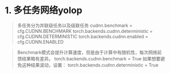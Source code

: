 # 1. 多任务网络yolop
> 多任务分为并联级任务以及级联任务
    cudnn.benchmark = cfg.CUDNN.BENCHMARK
    torch.backends.cudnn.deterministic = cfg.CUDNN.DETERMINISTIC
    torch.backends.cudnn.enabled = cfg.CUDNN.ENABLED

>  Benchmark模式会提升计算速度，但是由于计算中有随机性，每次网络前馈结果略有差异。
torch.backends.cudnn.benchmark = True
如果想要避免这种结果波动，设置：
torch.backends.cudnn.deterministic = True
